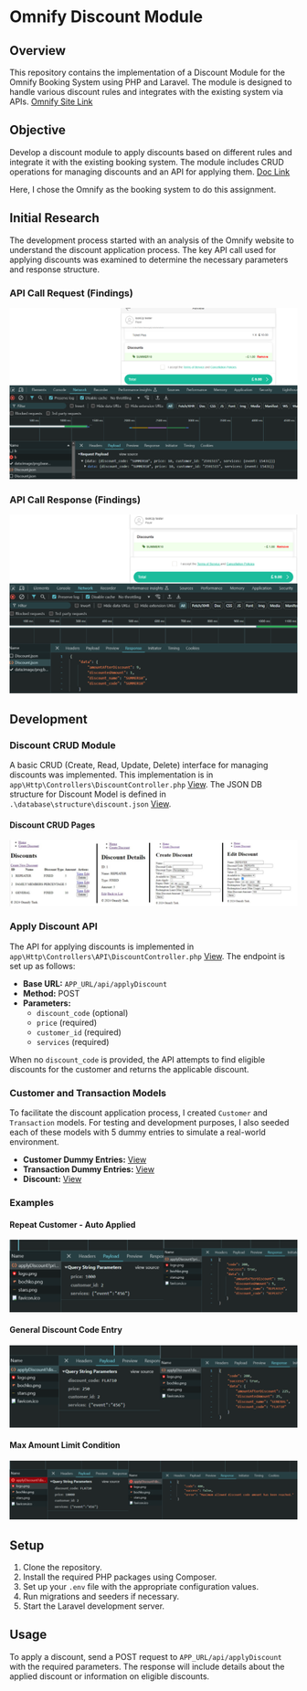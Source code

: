 # Omnify Discount Module

## Overview

This repository contains the implementation of a Discount Module for the Omnify Booking System using PHP and Laravel. The module is designed to handle various discount rules and integrates with the existing system via APIs. [Omnify Site Link](https://app.getomnify.com/)
## Objective

Develop a discount module to apply discounts based on different rules and integrate it with the existing booking system. The module includes CRUD operations for managing discounts and an API for applying them. [Doc Link](https://docs.google.com/document/d/1CuZxolA5w_7mFxrUweT542I3FGnjE8Yj7Q8--HQ5ZHE/)

Here, I chose the Omnify as the booking system to do this assignment.

## Initial Research

The development process started with an analysis of the Omnify website to understand the discount application process. The key API call used for applying discounts was examined to determine the necessary parameters and response structure.

### API Call Request (Findings)
![API Call Request](./public/assets/readme/apiCallRequestFound.PNG)

### API Call Response (Findings)
![API Call Response](./public/assets/readme/apiCallResponseFound.PNG)

## Development

### Discount CRUD Module

A basic CRUD (Create, Read, Update, Delete) interface for managing discounts was implemented. This implementation is in `app\Http\Controllers\DiscountController.php` [View](./app/Http/Controllers/DiscountController.php). The JSON DB structure for Discount Model is defined in `.\database\structure\discount.json` [View](./database/structure/discount.json).

#### Discount CRUD Pages
![Discount CRUD Pages](./public/assets/readme/crud.jpg)

### Apply Discount API

The API for applying discounts is implemented in `app\Http\Controllers\API\DiscountController.php` [View](./app/Http/Controllers/API/DiscountController.php). The endpoint is set up as follows:

- **Base URL:** `APP_URL/api/applyDiscount`
- **Method:** POST
- **Parameters:**
  - `discount_code` (optional)
  - `price` (required)
  - `customer_id` (required)
  - `services` (required)

When no `discount_code` is provided, the API attempts to find eligible discounts for the customer and returns the applicable discount.

### Customer and Transaction Models

To facilitate the discount application process, I created `Customer` and `Transaction` models. For testing and development purposes, I also seeded each of these models with 5 dummy entries to simulate a real-world environment.

- **Customer Dummy Entries:** [View](./public/assets/readme/customers.PNG)
- **Transaction Dummy Entries:** [View](./public/assets/readme/transactions.PNG)
- **Discount:** [View](./public/assets/readme/discounts.PNG)

### Examples

#### Repeat Customer - Auto Applied
![Repeat Customer - Auto Applied](./public/assets/readme/repeatCustomerAutoApply.png)

#### General Discount Code Entry
![General Discount Code Entry](./public/assets/readme/generalEntry.png)

#### Max Amount Limit Condition
![Max Amount Limit](./public/assets/readme/maxAmountCodn.png)

## Setup

1. Clone the repository.
2. Install the required PHP packages using Composer.
3. Set up your `.env` file with the appropriate configuration values.
4. Run migrations and seeders if necessary.
5. Start the Laravel development server.

## Usage

To apply a discount, send a POST request to `APP_URL/api/applyDiscount` with the required parameters. The response will include details about the applied discount or information on eligible discounts.
